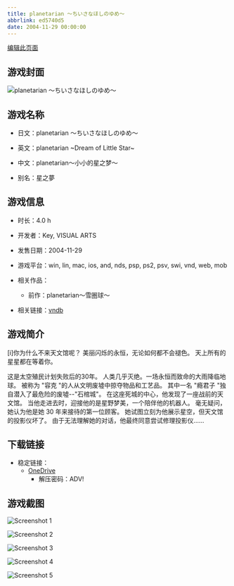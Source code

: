 ```yaml
---
title: planetarian ～ちいさなほしのゆめ～
abbrlink: ed5740d5
date: 2004-11-29 00:00:00
---
```

[编辑此页面](https://github.com/ACG-3/ADV3-source/blob/main/source/_posts/games/planetarian%20%EF%BD%9E%E3%81%A1%E3%81%84%E3%81%95%E3%81%AA%E3%81%BB%E3%81%97%E3%81%AE%E3%82%86%E3%82%81%EF%BD%9E.md)

## 游戏封面

![planetarian ～ちいさなほしのゆめ～](https://pan.timero.xyz/onedrive/img_lib_001/planetarian%20%EF%BD%9E%E3%81%A1%E3%81%84%E3%81%95%E3%81%AA%E3%81%BB%E3%81%97%E3%81%AE%E3%82%86%E3%82%81%EF%BD%9E_cover.avif)


## 游戏名称

- 日文：planetarian ～ちいさなほしのゆめ～
- 英文：planetarian ~Dream of Little Star~
- 中文：planetarian～小小的星之梦～

- 别名：星之夢


## 游戏信息

- 时长：4.0 h
- 开发者：Key, VISUAL ARTS
- 发售日期：2004-11-29
- 游戏平台：win, lin, mac, ios, and, nds, psp, ps2, psv, swi, vnd, web, mob
- 相关作品：
   - 前作：planetarian～雪圏球～

- 相关链接：[vndb](https://vndb.org/v34)


## 游戏简介

[i]你为什么不来天文馆呢？
美丽闪烁的永恒，无论如何都不会褪色。
天上所有的星星都在等着你。

这是太空殖民计划失败后的30年。
人类几乎灭绝。一场永恒而致命的大雨降临地球。
被称为 "容克 "的人从文明废墟中掠夺物品和工艺品。
其中一名 "瘾君子 "独自潜入了最危险的废墟--"石棺城"。
在这座死城的中心，他发现了一座战前的天文馆。
当他走进去时，迎接他的是星野梦美，一个陪伴他的机器人。
毫无疑问，她认为他是她 30 年来接待的第一位顾客。
她试图立刻为他展示星空，但天文馆的投影仪坏了。
由于无法理解她的对话，他最终同意尝试修理投影仪......




## 下载链接

- 稳定链接：
    - [OneDrive](https://pan.timero.xyz/onedrive/adv_lib_001/planetarian%20%EF%BD%9E%E3%81%A1%E3%81%84%E3%81%95%E3%81%AA%E3%81%BB%E3%81%97%E3%81%AE%E3%82%86%E3%82%81%EF%BD%9E)
        - 解压密码：ADV!



## 游戏截图


![Screenshot 1](https://pan.timero.xyz/onedrive/img_lib_001/planetarian%20%EF%BD%9E%E3%81%A1%E3%81%84%E3%81%95%E3%81%AA%E3%81%BB%E3%81%97%E3%81%AE%E3%82%86%E3%82%81%EF%BD%9E_Screenshot_1.avif)

![Screenshot 2](https://pan.timero.xyz/onedrive/img_lib_001/planetarian%20%EF%BD%9E%E3%81%A1%E3%81%84%E3%81%95%E3%81%AA%E3%81%BB%E3%81%97%E3%81%AE%E3%82%86%E3%82%81%EF%BD%9E_Screenshot_2.avif)

![Screenshot 3](https://pan.timero.xyz/onedrive/img_lib_001/planetarian%20%EF%BD%9E%E3%81%A1%E3%81%84%E3%81%95%E3%81%AA%E3%81%BB%E3%81%97%E3%81%AE%E3%82%86%E3%82%81%EF%BD%9E_Screenshot_3.avif)

![Screenshot 4](https://pan.timero.xyz/onedrive/img_lib_001/planetarian%20%EF%BD%9E%E3%81%A1%E3%81%84%E3%81%95%E3%81%AA%E3%81%BB%E3%81%97%E3%81%AE%E3%82%86%E3%82%81%EF%BD%9E_Screenshot_4.avif)

![Screenshot 5](https://pan.timero.xyz/onedrive/img_lib_001/planetarian%20%EF%BD%9E%E3%81%A1%E3%81%84%E3%81%95%E3%81%AA%E3%81%BB%E3%81%97%E3%81%AE%E3%82%86%E3%82%81%EF%BD%9E_Screenshot_5.avif)

